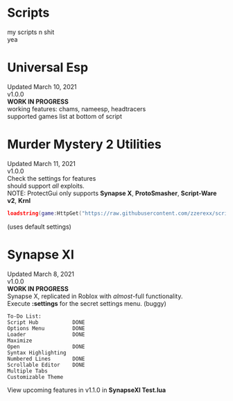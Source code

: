 # Scripts  
my scripts n shit  
yea  
  
# Universal Esp  
Updated March 10, 2021  
v1.0.0  
**WORK IN PROGRESS**  
working features: chams, nameesp, headtracers  
supported games list at bottom of script  
  
# Murder Mystery 2 Utilities  
Updated March 11, 2021  
v1.0.0  
Check the settings for features  
should support *all* exploits.  
NOTE: ProtectGui only supports **Synapse X**, **ProtoSmasher**, **Script-Ware v2**, **Krnl**  
```lua
loadstring(game:HttpGet("https://raw.githubusercontent.com/zzerexx/scripts/main/MM2%20Utilities.lua", true))()
```  
(uses default settings)  
  
# Synapse XI  
Updated March 8, 2021  
v1.0.0   
**WORK IN PROGRESS**  
Synapse X, replicated in Roblox with *almost*-full functionality.  
Execute **:settings** for the secret settings menu. (buggy)  
```
To-Do List:
Script Hub           DONE
Options Menu         DONE
Loader               DONE
Maximize             
Open                 DONE
Syntax Highlighting  
Numbered Lines       DONE
Scrollable Editor    DONE
Multiple Tabs        
Customizable Theme   
```  
View upcoming features in v1.1.0 in **SynapseXI Test.lua**  
